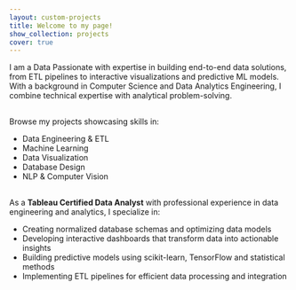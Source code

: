 ```yaml
---
layout: custom-projects
title: Welcome to my page!
show_collection: projects
cover: true
---
```


<div class="welcome-section" style="text-align: left !important;">

I am a Data Passionate with expertise in building end-to-end data solutions, from ETL pipelines to interactive visualizations and predictive ML models. With a background in Computer Science and Data Analytics Engineering, I combine technical expertise with analytical problem-solving.

<div style="margin-bottom: 30px;"></div>
<div class="projects-intro" style="text-align: left !important;">
  <p>Browse my projects showcasing skills in:</p>
  <ul class="skill-tags">
    <li>Data Engineering & ETL</li>
    <li>Machine Learning</li>
    <li>Data Visualization</li>
    <li>Database Design</li>
    <li>NLP & Computer Vision</li>
  </ul>
</div>
<div style="margin-bottom: 30px;"></div>
<div class="expertise-highlights" style="text-align: left !important;">
  <p>As a <strong>Tableau Certified Data Analyst</strong> with professional experience in data engineering and analytics, I specialize in:</p>
  <ul>
    <li>Creating normalized database schemas and optimizing data models</li>
    <li>Developing interactive dashboards that transform data into actionable insights</li>
    <li>Building predictive models using scikit-learn, TensorFlow and statistical methods</li>
    <li>Implementing ETL pipelines for efficient data processing and integration</li>
  </ul>
</div>

</div>